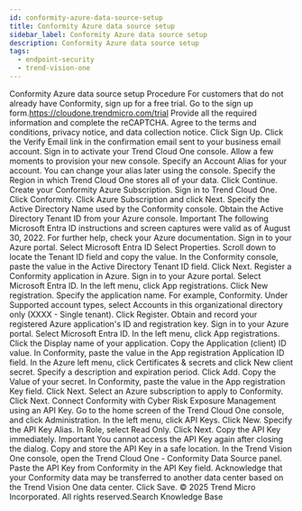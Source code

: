 ```yaml
---
id: conformity-azure-data-source-setup
title: Conformity Azure data source setup
sidebar_label: Conformity Azure data source setup
description: Conformity Azure data source setup
tags:
  - endpoint-security
  - trend-vision-one
---
```


 Conformity Azure data source setup Procedure For customers that do not already have Conformity, sign up for a free trial. Go to the sign up form.https://cloudone.trendmicro.com/trial Provide all the required information and complete the reCAPTCHA. Agree to the terms and conditions, privacy notice, and data collection notice. Click Sign Up. Click the Verify Email link in the confirmation email sent to your business email account. Sign in to activate your Trend Cloud One console. Allow a few moments to provision your new console. Specify an Account Alias for your account. You can change your alias later using the console. Specify the Region in which Trend Cloud One stores all of your data. Click Continue. Create your Conformity Azure Subscription. Sign in to Trend Cloud One. Click Conformity. Click Azure Subscription and click Next. Specify the Active Directory Name used by the Conformity console. Obtain the Active Directory Tenant ID from your Azure console. Important The following Microsoft Entra ID instructions and screen captures were valid as of August 30, 2022. For further help, check your Azure documentation. Sign in to your Azure portal. Select Microsoft Entra ID Select Properties. Scroll down to locate the Tenant ID field and copy the value. In the Conformity console, paste the value in the Active Directory Tenant ID field. Click Next. Register a Conformity application in Azure. Sign in to your Azure portal. Select Microsoft Entra ID. In the left menu, click App registrations. Click New registration. Specify the application name. For example, Conformity. Under Supported account types, select Accounts in this organizational directory only (XXXX - Single tenant). Click Register. Obtain and record your registered Azure application's ID and registration key. Sign in to your Azure portal. Select Microsoft Entra ID. In the left menu, click App registrations. Click the Display name of your application. Copy the Application (client) ID value. In Conformity, paste the value in the App registration Application ID field. In the Azure left menu, click Certificates & secrets and click New client secret. Specify a description and expiration period. Click Add. Copy the Value of your secret. In Conformity, paste the value in the App registration Key field. Click Next. Select an Azure subscription to apply to Conformity. Click Next. Connect Conformity with Cyber Risk Exposure Management using an API Key. Go to the home screen of the Trend Cloud One console, and click Administration. In the left menu, click API Keys. Click New. Specify the API Key Alias. In Role, select Read Only. Click Next. Copy the API Key immediately. Important You cannot access the API Key again after closing the dialog. Copy and store the API Key in a safe location. In the Trend Vision One console, open the Trend Cloud One - Conformity Data Source panel. Paste the API Key from Conformity in the API Key field. Acknowledge that your Conformity data may be transferred to another data center based on the Trend Vision One data center. Click Save. © 2025 Trend Micro Incorporated. All rights reserved.Search Knowledge Base